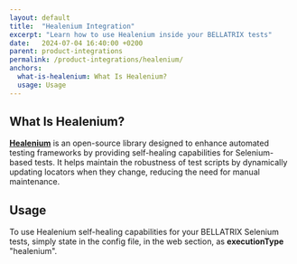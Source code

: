 ```yaml
---
layout: default
title:  "Healenium Integration"
excerpt: "Learn how to use Healenium inside your BELLATRIX tests"
date:   2024-07-04 16:40:00 +0200
parent: product-integrations
permalink: /product-integrations/healenium/
anchors:
  what-is-healenium: What Is Healenium?
  usage: Usage
---
```

What Is Healenium?
------------------
**[Healenium](https://github.com/healenium/healenium)** is an open-source library designed to enhance automated testing frameworks by providing self-healing capabilities for Selenium-based tests. It helps maintain the robustness of test scripts by dynamically updating locators when they change, reducing the need for manual maintenance.

Usage
------------------
To use Healenium self-healing capabilities for your BELLATRIX Selenium tests, simply state in the config file, in the web section, as **executionType** "healenium".